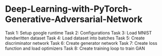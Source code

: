 # Deep-Learning-with-PyTorch-Generative-Adversarial-Network

Task 1: Setup google runtime
Task 2: Configurations
Task 3: Load MNIST handwritten dataset
Task 4: Load dataset into batches
Task 5: Create discriminator network
Task 6: Create generator network
Task 7: Create loss function and load optimizers
Task 8: Create training loop to train GAN 
